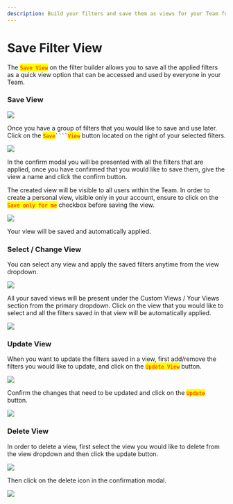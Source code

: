 ```yaml
---
description: Build your filters and save them as views for your Team for quick access
---
```


# Save Filter View

The <mark style="color:red;">`Save View`</mark> on the filter builder allows you to save all the applied filters as a quick view option that can be accessed and used by everyone in your Team.

### Save View

![](../.gitbook/assets/save\_filter\_1.png)

Once you have a group of filters that you would like to save and use later. Click on the <mark style="color:red;">`Save`</mark>` ```` `<mark style="color:red;">`View`</mark> button located on the right of your selected filters.

![](../.gitbook/assets/save\_filter\_2.png)

In the confirm modal you will be presented with all the filters that are applied, once you have confirmed that you would like to save them, give the view a name and click the confirm button.

The created view will be visible to all users within the Team. In order to create a personal view, visible only in your account, ensure to click on the <mark style="color:red;">`Save only for me`</mark> checkbox before saving the view.

![](../.gitbook/assets/save\_filter\_3.png)

Your view will be saved and automatically applied.

### Select / Change View <a href="#select--change-view" id="select--change-view"></a>

You can select any view and apply the saved filters anytime from the view dropdown.

![](../.gitbook/assets/save\_filter\_4.png)

All your saved views will be present under the Custom Views / Your Views section from the primary dropdown. Click on the view that you would like to select and all the filters saved in that view will be automatically applied.

![](../.gitbook/assets/save\_filter\_5.png)

### Update View <a href="#update-view" id="update-view"></a>

When you want to update the filters saved in a view, first add/remove the filters you would like to update, and click on the <mark style="color:red;">`Update View`</mark> button.

![](../.gitbook/assets/save\_filter\_6.png)

Confirm the changes that need to be updated and click on the <mark style="color:red;">`Update`</mark> button.

![](../.gitbook/assets/save\_filter\_7.png)

### Delete View <a href="#delete-view" id="delete-view"></a>

In order to delete a view, first select the view you would like to delete from the view dropdown and then click the update button.

![](../.gitbook/assets/save\_filter\_8.png)

Then click on the delete icon in the confirmation modal.

![](../.gitbook/assets/save\_filter\_9.png)

